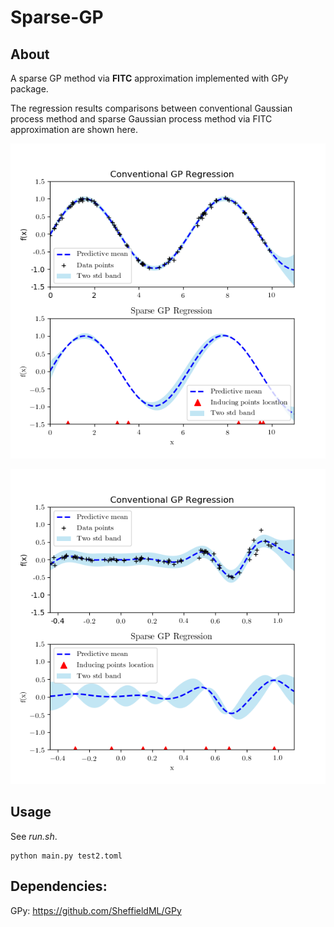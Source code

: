 # Sparse-GP

## About
A sparse GP method via **FITC** approximation implemented with GPy package.

The regression results comparisons between conventional Gaussian process method and sparse Gaussian process method via FITC approximation are shown here.

![image](https://github.com/Xiao-dong-Wang/Sparse-GP/blob/main/figures/test1.png)

![image](https://github.com/Xiao-dong-Wang/Sparse-GP/blob/main/figures/test2.png)

## Usage
See *run.sh*.

```
python main.py test2.toml
```

## Dependencies:

GPy: https://github.com/SheffieldML/GPy